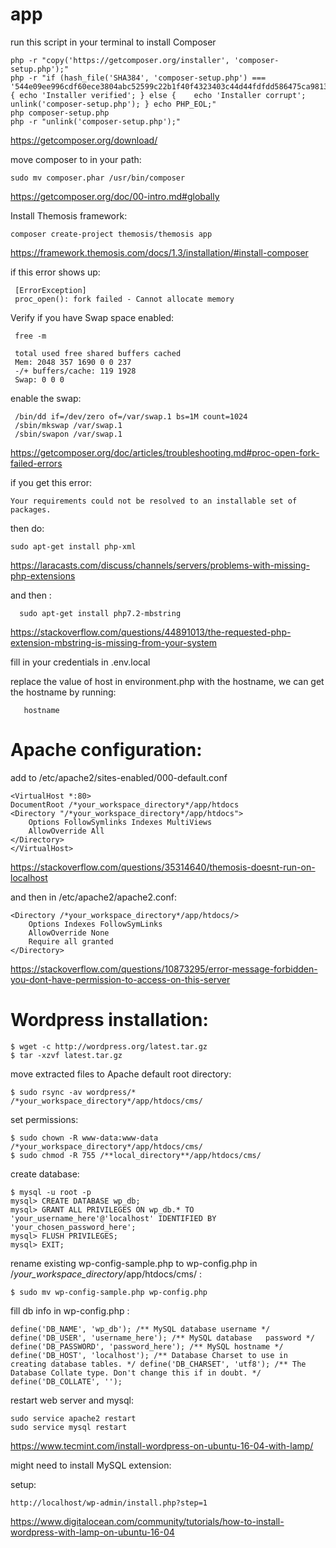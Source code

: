 # app

run this script in your terminal to install Composer

    php -r "copy('https://getcomposer.org/installer', 'composer-setup.php');"
    php -r "if (hash_file('SHA384', 'composer-setup.php') ===     '544e09ee996cdf60ece3804abc52599c22b1f40f4323403c44d44fdfdd586475ca9813a858088ffbc1f233e9b180f061') { echo 'Installer verified'; } else {    echo 'Installer corrupt'; unlink('composer-setup.php'); } echo PHP_EOL;"
    php composer-setup.php
    php -r "unlink('composer-setup.php');"
    
https://getcomposer.org/download/

 move composer to in your path:
    
    sudo mv composer.phar /usr/bin/composer
    
https://getcomposer.org/doc/00-intro.md#globally

Install Themosis framework:

    composer create-project themosis/themosis app
    
https://framework.themosis.com/docs/1.3/installation/#install-composer

if this error shows up:
  
     [ErrorException]
     proc_open(): fork failed - Cannot allocate memory
     
Verify if you have Swap space enabled:

     free -m

     total used free shared buffers cached
     Mem: 2048 357 1690 0 0 237
     -/+ buffers/cache: 119 1928
     Swap: 0 0 0
    
enable the swap:
     
     /bin/dd if=/dev/zero of=/var/swap.1 bs=1M count=1024
     /sbin/mkswap /var/swap.1
     /sbin/swapon /var/swap.1
    
https://getcomposer.org/doc/articles/troubleshooting.md#proc-open-fork-failed-errors

if you get this error:

    Your requirements could not be resolved to an installable set of packages.
    

then do:
    
    sudo apt-get install php-xml

https://laracasts.com/discuss/channels/servers/problems-with-missing-php-extensions

and then :
     
      sudo apt-get install php7.2-mbstring

https://stackoverflow.com/questions/44891013/the-requested-php-extension-mbstring-is-missing-from-your-system

fill in your credentials in .env.local

replace the value of host in environment.php with the hostname, we can get the hostname by running:
           
       hostname
       
Apache configuration:
=====================
add to /etc/apache2/sites-enabled/000-default.conf

    <VirtualHost *:80>
    DocumentRoot /*your_workspace_directory*/app/htdocs
    <Directory "/*your_workspace_directory*/app/htdocs">
        Options FollowSymlinks Indexes MultiViews
        AllowOverride All
    </Directory>
    </VirtualHost>   
https://stackoverflow.com/questions/35314640/themosis-doesnt-run-on-localhost

and then in /etc/apache2/apache2.conf:

    <Directory /*your_workspace_directory*/app/htdocs/>
        Options Indexes FollowSymLinks
        AllowOverride None
        Require all granted
    </Directory>
https://stackoverflow.com/questions/10873295/error-message-forbidden-you-dont-have-permission-to-access-on-this-server

Wordpress installation:
=======================

    $ wget -c http://wordpress.org/latest.tar.gz
    $ tar -xzvf latest.tar.gz

move extracted files to Apache default root directory:
    
    $ sudo rsync -av wordpress/* /*your_workspace_directory*/app/htdocs/cms/
    
set permissions:

    $ sudo chown -R www-data:www-data /*your_workspace_directory*/app/htdocs/cms/
    $ sudo chmod -R 755 /**local_directory**/app/htdocs/cms/
    
create database:

    $ mysql -u root -p 
    mysql> CREATE DATABASE wp_db;
    mysql> GRANT ALL PRIVILEGES ON wp_db.* TO 'your_username_here'@'localhost' IDENTIFIED BY 'your_chosen_password_here';
    mysql> FLUSH PRIVILEGES;
    mysql> EXIT;
    
rename existing wp-config-sample.php to wp-config.php in /*your_workspace_directory*/app/htdocs/cms/ :

    $ sudo mv wp-config-sample.php wp-config.php

fill db info in wp-config.php :

    define('DB_NAME', 'wp_db'); /** MySQL database username */ define('DB_USER', 'username_here'); /** MySQL database   password */ define('DB_PASSWORD', 'password_here'); /** MySQL hostname */ define('DB_HOST', 'localhost'); /** Database Charset to use in creating database tables. */ define('DB_CHARSET', 'utf8'); /** The Database Collate type. Don't change this if in doubt. */ define('DB_COLLATE', '');
    
restart web server and mysql:

    sudo service apache2 restart
    sudo service mysql restart

https://www.tecmint.com/install-wordpress-on-ubuntu-16-04-with-lamp/

might need to install MySQL extension:


setup: 

    http://localhost/wp-admin/install.php?step=1
    
https://www.digitalocean.com/community/tutorials/how-to-install-wordpress-with-lamp-on-ubuntu-16-04
